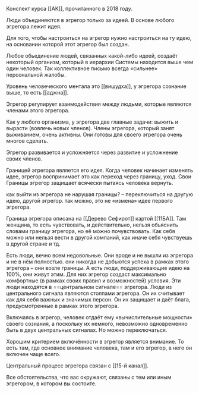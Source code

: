 Конспект курса [[АК]], прочитанного в 2018 году.

Люди объединяются в эгрегор только за идеей. В основе любого эгрегора лежит идея. 

Для того, чтобы настроиться на эгрегор нужно настроиться на ту идею, на основании которой этот эгрегор был создан. 

Любое обьединение людей, связанных какой-либо идеей, создаёт некоторый организм, который в иерархии Системы находится выше чем один человек. Так коллективное письмо всегда «сильнее» персональной жалобы. 

Уровень человеческого ментала это [[вишудха]], у эгрегора сознание выше, то есть [[аджна]]. 

Эгрегор регулирует взаимодействия между людьми, которые являются членами этого эгрегора.  

Как у любого организма, у эгрегора две главные задачи: выжить и вырасти (вовлечь новых членов). Члены эгрегора, который занят выживанием, очень активны. Они готовы для своего эгрегора очень многое сделать. 

Эгрегор развивается и усложняется через развитие и усложнение своих членов. 

Границей эгрегора является его идея. Когда человек начинает изменять идее, эгрегор воспринимает это как переход через границу, уход. Свои Границы эгрегор защищает всячески пытаясь человека вернуть. 

как выйти из эгрегора не нарушая границы? – переключиться на другую идею, другой эгрегор. так можно, это не «измена» идее первого эгрегора. 

Граница эгрегора описана на [[Дерево Сефирот]] картой [[11БА]]. Там женщина, то есть чувствовать, и действительно, нельзя обьяснить словами границу эгрегора, но её можно почувствовать. Как себя можно или нельзя вести в другой компаний, как иначе себя чувствуешь в другой стране и тд.

Есть люди, вечно всем недовольные. Они вроде и не вышли из эгрегора и не в нём полностью. они никогда не добьются успеха в рамках этого эгрегора – они возле границы. А есть люди, поддерживающие идею на 100%, они живут этим. Для них эгрегор создаст максимально комфортные (в рамках своих правил и возможностей) условия. Эти люди находятся в ==центральном сигнале== эгрегора. Люди из центрального сигнала  являются столпами эгрегора. Он их считывает как для себя  важных и значимых персон. Он их защищает и даёт блага, предусмотренные в рамках этого эгрегора.  

Включаясь в эгрегор, человек отдаёт ему «вычислительные мощности» своего сознания, а поскольку их немного, невозможно одновременно быть в двух центральных сигналах. Но можно переключаться. 

Хорошим критерием включённости в эгрегор является внимание. То есть там, где основное внимание человека, там и его эгрегор, в него он включен чаще всего. 

Центральный процесс эгрегора связан с [[15-й канал]].

Все обстоятельства, что вас окружают, связаны с тем или иным эгрегором, в котором вы состоите.
